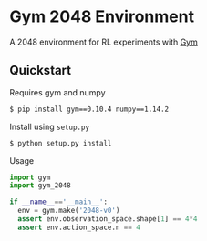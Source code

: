 # Gym 2048 Environment

A 2048 environment for RL experiments with [Gym](https://gym.openai.com/)

## Quickstart
Requires gym and numpy
```bash
$ pip install gym==0.10.4 numpy==1.14.2
```

Install using `setup.py`
```bash
$ python setup.py install
```

Usage
```python
import gym
import gym_2048

if __name__=='__main__':
  env = gym.make('2048-v0')
  assert env.observation_space.shape[1] == 4*4
  assert env.action_space.n == 4
```
